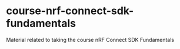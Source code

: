 # course-nrf-connect-sdk-fundamentals
Material related to taking the course nRF Connect SDK Fundamentals
